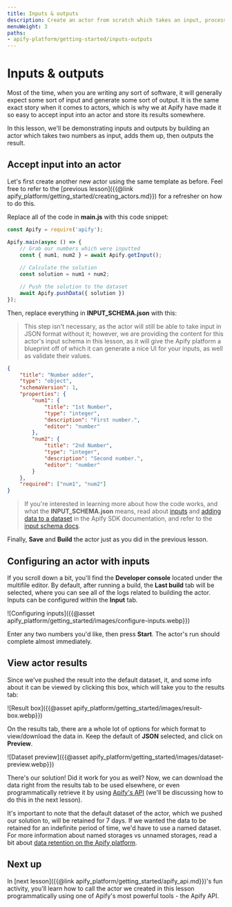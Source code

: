 ```yaml
---
title: Inputs & outputs
description: Create an actor from scratch which takes an input, processes that input, then outputs a result that can be used elsewhere.
menuWeight: 3
paths:
- apify-platform/getting-started/inputs-outputs
---
```


# [](#inputs-outputs) Inputs & outputs

Most of the time, when you are writing any sort of software, it will generally expect some sort of input and generate some sort of output. It is the same exact story when it comes to actors, which is why we at Apify have made it so easy to accept input into an actor and store its results somewhere.

In this lesson, we'll be demonstrating inputs and outputs by building an actor which takes two numbers as input, adds them up, then outputs the result.

## [](#accept-input) Accept input into an actor

Let's first create another new actor using the same template as before. Feel free to refer to the [previous lesson]({{@link apify_platform/getting_started/creating_actors.md}}) for a refresher on how to do this.

Replace all of the code in **main.js** with this code snippet:

```JavaScript
const Apify = require('apify');

Apify.main(async () => {
    // Grab our numbers which were inputted
    const { num1, num2 } = await Apify.getInput();
    
    // Calculate the solution
    const solution = num1 + num2;

    // Push the solution to the dataset
    await Apify.pushData({ solution })
});
```

Then, replace everything in **INPUT_SCHEMA.json**  with this:

> This step isn't necessary, as the actor will still be able to take input in JSON format without it; however, we are providing the content for this actor's input schema in this lesson, as it will give the Apify platform a blueprint off of which it can generate a nice UI for your inputs, as well as validate their values.

```JSON
{
    "title": "Number adder",
    "type": "object",
    "schemaVersion": 1,
    "properties": {
        "num1": {
            "title": "1st Number",
            "type": "integer",
            "description": "First number.",
            "editor": "number"
        },
        "num2": {
            "title": "2nd Number",
            "type": "integer",
            "description": "Second number.",
            "editor": "number"
        }
    },
    "required": ["num1", "num2"]
}
```

> If you're interested in learning more about how the code works, and what the **INPUT_SCHEMA.json** means, read about [inputs](https://sdk.apify.com/docs/examples/accept-user-input) and [adding data to a dataset](https://sdk.apify.com/docs/examples/add-data-to-dataset) in the Apify SDK documentation, and refer to the [input schema docs](https://docs.apify.com/actors/development/input-schema#integer).

Finally, **Save** and **Build** the actor just as you did in the previous lesson.

## [](#configuring) Configuring an actor with inputs

If you scroll down a bit, you'll find the **Developer console** located under the multifile editor. By default, after running a build, the **Last build** tab will be selected, where you can see all of the logs related to building the actor. Inputs can be configured within the **Input** tab.

![Configuring inputs]({{@asset apify_platform/getting_started/images/configure-inputs.webp}})

Enter any two numbers you'd like, then press **Start**. The actor's run should complete almost immediately.

## [](#view-results) View actor results

Since we've pushed the result into the default dataset, it, and some info about it can be viewed by clicking this box, which will take you to the results tab:

![Result box]({{@asset apify_platform/getting_started/images/result-box.webp}})

On the results tab, there are a whole lot of options for which format to view/download the data in. Keep the default of **JSON** selected, and click on **Preview**.

![Dataset preview]({{@asset apify_platform/getting_started/images/dataset-preview.webp}})

There's our solution! Did it work for you as well? Now, we can download the data right from the results tab to be used elsewhere, or even programmatically retrieve it by using [Apify's API](https://docs.apify.com/api/v2) (we'll be discussing how to do this in the next lesson).

It's important to note that the default dataset of the actor, which we pushed our solution to, will be retained for 7 days. If we wanted the data to be retained for an indefinite period of time, we'd have to use a named dataset. For more information about named storages vs unnamed storages, read a bit about [data retention on the Apify platform](https://docs.apify.com/storage#data-retention).

## [](#next) Next up

In [next lesson]({{@link apify_platform/getting_started/apify_api.md}})'s fun activity, you'll learn how to call the actor we created in this lesson programmatically using one of Apify's most powerful tools - the Apify API.
